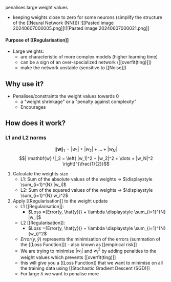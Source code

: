 penalises large weight values
- keeping weights close to zero for some neurons (simplify the structure of the [[Neural Network (NN)]])
![[Pasted image 20240607000005.png]]![[Pasted image 20240607000021.png]]
#### Purpose of [[Regularisation]]
- Large weights:
	- are characteristic of more complex models (higher learning time)
	- can be a sign of an over-specialized network ([[overfit(ting)]])
	- make the network unstable (sensitive to [[Noise]])
## Why use it?
- Penalises/constraints the weight values towards 0
	- a "weight shrinkage" or a "penalty against complexity"
	- Encourages
## How does it work?
### L1 and L2 norms
$$ \| \mathbf{w} \|_1 = |w_1| + |w_2| + \dots + |w_N| $$
$$| \mathbf{w} \|_2 = \left( |w_1|^2 + |w_2|^2 + \dots + |w_N|^2 \right)^{\frac{1}{2}}$$
1. Calculate the weights size
	- L1: Sum of the absolute values of the weights $\rightarrow$ $\displaystyle \sum_{i=1}^{N} |w_i|$
	- L2: Sum of the squared values of the weights $\rightarrow$ $\displaystyle \sum_{i=1}^{N} w_i^2$
2. Apply [[Regularisation]] to the weight update
	- L1 [[Regularisation]]:
		- $Loss ={Error(y, \hat{y})} + \lambda \displaystyle \sum_{i=1}^{N} |w_i|$
	- L2 [[Regularisation]]:
		- $Loss ={Error(y, \hat{y})} + \lambda \displaystyle \sum_{i=1}^{N} {w_i}^2$
	- $Error(y, \hat{y})$ represents the minimisation of the errors (summation of the [[Loss Function]]) - also known as [[empirical risk]]
	- We are trying to minimise $|w_i|$ and ${w_i}^2$ by adding penalties to the weight values which prevents [[overfit(ting)]]
	- this will give you a [[Loss Function]] that we want to minimise on all the training data using [[Stochastic Gradient Descent (SGD)]]
	- For large $\lambda$ we want to penalise more